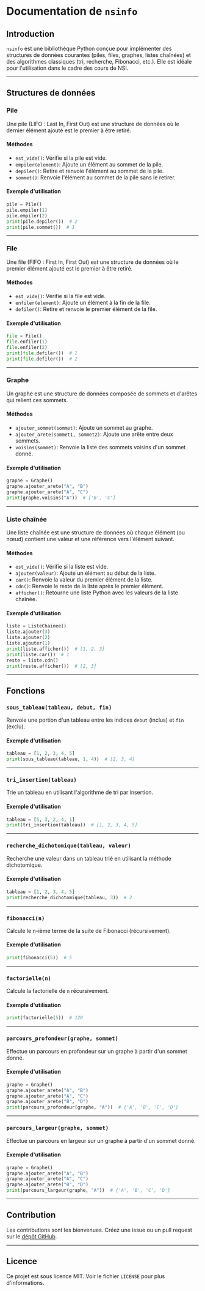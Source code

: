 # Documentation de `nsinfo`

## Introduction
`nsinfo` est une bibliothèque Python conçue pour implémenter des structures de données courantes (piles, files, graphes, listes chaînées) et des algorithmes classiques (tri, recherche, Fibonacci, etc.). Elle est idéale pour l'utilisation dans le cadre des cours de NSI.

---

## Structures de données

### Pile
Une pile (LIFO : Last In, First Out) est une structure de données où le dernier élément ajouté est le premier à être retiré.

#### Méthodes
- `est_vide()`: Vérifie si la pile est vide.
- `empiler(element)`: Ajoute un élément au sommet de la pile.
- `depiler()`: Retire et renvoie l'élément au sommet de la pile.
- `sommet()`: Renvoie l'élément au sommet de la pile sans le retirer.

#### Exemple d'utilisation
```python
pile = Pile()
pile.empiler(1)
pile.empiler(2)
print(pile.depiler())  # 2
print(pile.sommet())  # 1
```

---

### File
Une file (FIFO : First In, First Out) est une structure de données où le premier élément ajouté est le premier à être retiré.

#### Méthodes
- `est_vide()`: Vérifie si la file est vide.
- `enfiler(element)`: Ajoute un élément à la fin de la file.
- `defiler()`: Retire et renvoie le premier élément de la file.

#### Exemple d'utilisation
```python
file = File()
file.enfiler(1)
file.enfiler(2)
print(file.defiler())  # 1
print(file.defiler())  # 2
```

---

### Graphe
Un graphe est une structure de données composée de sommets et d'arêtes qui relient ces sommets.

#### Méthodes
- `ajouter_sommet(sommet)`: Ajoute un sommet au graphe.
- `ajouter_arete(sommet1, sommet2)`: Ajoute une arête entre deux sommets.
- `voisins(sommet)`: Renvoie la liste des sommets voisins d'un sommet donné.

#### Exemple d'utilisation
```python
graphe = Graphe()
graphe.ajouter_arete("A", "B")
graphe.ajouter_arete("A", "C")
print(graphe.voisins("A"))  # ['B', 'C']
```

---

### Liste chaînée
Une liste chaînée est une structure de données où chaque élément (ou nœud) contient une valeur et une référence vers l'élément suivant.

#### Méthodes
- `est_vide()`: Vérifie si la liste est vide.
- `ajouter(valeur)`: Ajoute un élément au début de la liste.
- `car()`: Renvoie la valeur du premier élément de la liste.
- `cdn()`: Renvoie le reste de la liste après le premier élément.
- `afficher()`: Retourne une liste Python avec les valeurs de la liste chaînée.

#### Exemple d'utilisation
```python
liste = ListeChainee()
liste.ajouter(3)
liste.ajouter(2)
liste.ajouter(1)
print(liste.afficher())  # [1, 2, 3]
print(liste.car())  # 1
reste = liste.cdn()
print(reste.afficher())  # [2, 3]
```

---

## Fonctions

### `sous_tableau(tableau, debut, fin)`
Renvoie une portion d'un tableau entre les indices `debut` (inclus) et `fin` (exclu).

#### Exemple d'utilisation
```python
tableau = [1, 2, 3, 4, 5]
print(sous_tableau(tableau, 1, 4))  # [2, 3, 4]
```

---

### `tri_insertion(tableau)`
Trie un tableau en utilisant l'algorithme de tri par insertion.

#### Exemple d'utilisation
```python
tableau = [5, 3, 2, 4, 1]
print(tri_insertion(tableau))  # [1, 2, 3, 4, 5]
```

---

### `recherche_dichotomique(tableau, valeur)`
Recherche une valeur dans un tableau trié en utilisant la méthode dichotomique.

#### Exemple d'utilisation
```python
tableau = [1, 2, 3, 4, 5]
print(recherche_dichotomique(tableau, 3))  # 2
```

---

### `fibonacci(n)`
Calcule le n-ième terme de la suite de Fibonacci (récursivement).

#### Exemple d'utilisation
```python
print(fibonacci(5))  # 5
```

---

### `factorielle(n)`
Calcule la factorielle de `n` récursivement.

#### Exemple d'utilisation
```python
print(factorielle(5))  # 120
```

---

### `parcours_profondeur(graphe, sommet)`
Effectue un parcours en profondeur sur un graphe à partir d'un sommet donné.

#### Exemple d'utilisation
```python
graphe = Graphe()
graphe.ajouter_arete("A", "B")
graphe.ajouter_arete("A", "C")
graphe.ajouter_arete("B", "D")
print(parcours_profondeur(graphe, "A"))  # {'A', 'B', 'C', 'D'}
```

---

### `parcours_largeur(graphe, sommet)`
Effectue un parcours en largeur sur un graphe à partir d'un sommet donné.

#### Exemple d'utilisation
```python
graphe = Graphe()
graphe.ajouter_arete("A", "B")
graphe.ajouter_arete("A", "C")
graphe.ajouter_arete("B", "D")
print(parcours_largeur(graphe, "A"))  # {'A', 'B', 'C', 'D'}
```

---

## Contribution
Les contributions sont les bienvenues. Créez une issue ou un pull request sur le [dépôt GitHub](https://github.com/TataneSan/nsinfo).

---

## Licence
Ce projet est sous licence MIT. Voir le fichier `LICENSE` pour plus d'informations.


